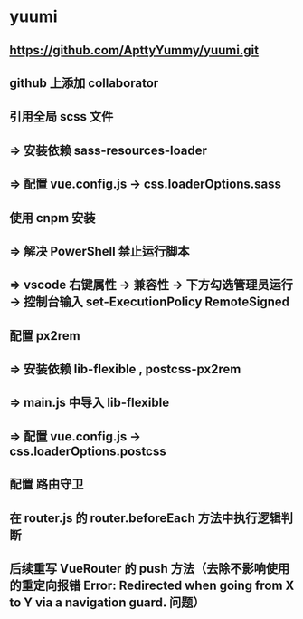 # yuumi

## https://github.com/ApttyYummy/yuumi.git
## github 上添加 collaborator

## 引用全局 scss 文件
## => 安装依赖 sass-resources-loader
## => 配置 vue.config.js -> css.loaderOptions.sass

## 使用 cnpm 安装
## => 解决 PowerShell 禁止运行脚本
## => vscode 右键属性 -> 兼容性 -> 下方勾选管理员运行 -> 控制台输入 set-ExecutionPolicy RemoteSigned

## 配置 px2rem 
## => 安装依赖 lib-flexible , postcss-px2rem
## => main.js 中导入 lib-flexible
## => 配置 vue.config.js -> css.loaderOptions.postcss

## 配置 路由守卫
## 在 router.js 的 router.beforeEach 方法中执行逻辑判断
## 后续重写 VueRouter 的 push 方法（去除不影响使用的重定向报错 Error: Redirected when going from X to Y via a navigation guard. 问题）

